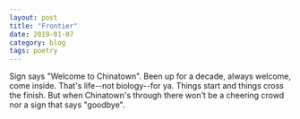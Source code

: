 ```yaml
---
layout: post
title: "Frontier"
date: 2019-01-07
category: blog
tags: poetry
---
```


Sign says "Welcome to Chinatown".
Been up for a decade,
always welcome, come inside.
That's life--not biology--for ya.
Things start and things cross the finish.
But when Chinatown's through
there won't be a cheering crowd
nor a sign that says "goodbye".
